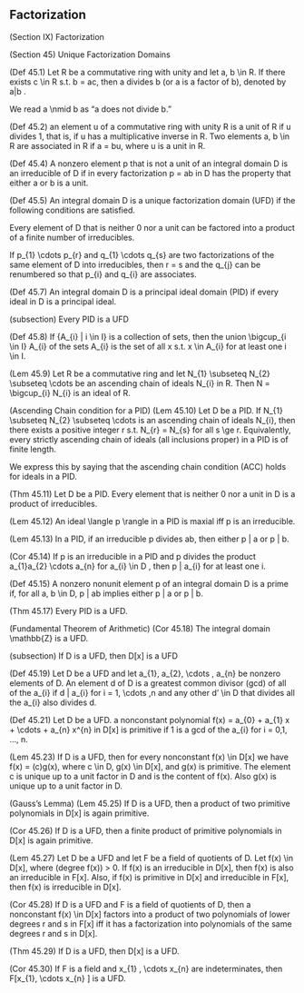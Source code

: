 Factorization
------

(Section IX) Factorization

(Section 45) Unique Factorization Domains

(Def 45.1) Let R be a commutative ring with unity and let a, b \in R. If there exists c \in R s.t. b = ac, then a divides b (or a is a factor of b), denoted by a|b .

We read a \nmid b as “a does not divide b.”

(Def 45.2) an element u of a commutative ring with unity R is a unit of R if u divides 1, that is, if u has a multiplicative inverse in R. Two elements a, b \in R are associated in R if a = bu, where u is a unit in R.

(Def 45.4) A nonzero element p that is not a unit of an integral domain D is an irreducible of D if in every factorization p = ab in D has the property that either a or b is a unit.

(Def 45.5) An integral domain D is a unique factorization domain (UFD) if the following conditions are satisfied.

Every element of D that is neither 0 nor a unit can be factored into a product of a finite number of irreducibles.

If p_{1} \cdots p_{r} and q_{1} \cdots q_{s} are two factorizations of the same element of D into irreducibles, then r = s and the q_{j} can be renumbered so that p_{i} and q_{i} are associates.

(Def 45.7) An integral domain D is a principal ideal domain (PID) if every ideal in D is a principal ideal.

(subsection) Every PID is a UFD

(Def 45.8) If {A_{i} | i \in I} is a collection of sets, then the union \bigcup_{i \in I} A_{i} of the sets A_{i} is the set of all x s.t. x \in A_{i} for at least one i \in I.

(Lem 45.9) Let R be a commutative ring and let N_{1} \subseteq N_{2} \subseteq \cdots be an ascending chain of ideals N_{i} in R. Then N = \bigcup_{i} N_{i} is an ideal of R.

(Ascending Chain condition for a PID) (Lem 45.10) Let D be a PID. If N_{1} \subseteq N_{2} \subseteq \cdots is an ascending chain of ideals N_{i}, then there exists a positive integer r s.t. N_{r} = N_{s} for all s \ge r. Equivalently, every strictly ascending chain of ideals (all inclusions proper) in a PID is of finite length. 

We express this by saying that the ascending chain condition (ACC) holds for ideals in a PID.

(Thm 45.11) Let D be a PID. Every element that is neither 0 nor a unit in D is a product of irreducibles.

(Lem 45.12) An ideal \langle p \rangle in a PID is maxial iff p is an irreducible.

(Lem 45.13) In a PID, if an irreducible p divides ab, then either p | a or p | b.

(Cor 45.14) If p is an irreducible in a PID and p divides the product a_{1}a_{2} \cdots a_{n} for a_{i} \in D , then p | a_{i} for at least one i.

(Def 45.15) A nonzero nonunit element p of an integral domain D is a prime if, for all a, b \in D, p | ab implies either p | a or p | b.

(Thm 45.17) Every PID is a UFD.

(Fundamental Theorem of Arithmetic) (Cor 45.18) The integral domain \mathbb{Z} is a UFD.

(subsection) If D is a UFD, then D[x] is a UFD

(Def 45.19) Let D be a UFD and let a_{1}, a_{2}, \cdots , a_{n} be nonzero elements of D. An element d of D is a greatest common divisor (gcd) of all of the a_{i} if d | a_{i} for i = 1, \cdots ,n and any other d’ \in D that divides all the a_{i} also divides d.

(Def 45.21) Let D be a UFD. a nonconstant polynomial f(x) = a_{0} + a_{1} x + \cdots + a_{n} x^{n} in D[x] is primitive if 1 is a gcd of the a_{i} for i = 0,1, …, n.

(Lem 45.23) If D is a UFD, then for every nonconstant f(x) \in D[x] we have f(x) = (c)g(x), where c \in D, g(x) \in D[x], and g(x) is primitive. The element c is unique up to a unit factor in D and is the content of f(x). Also g(x) is unique up to a unit factor in D.

(Gauss’s Lemma) (Lem 45.25) If D is a UFD, then a product of two primitive polynomials in D[x] is again primitive.

(Cor 45.26) If D is a UFD, then a finite product of primitive polynomials in D[x] is again primitive.

(Lem 45.27) Let D be a UFD and let F be a field of quotients of D. Let f(x) \in D[x], where (degree f(x)) > 0. If f(x) is an irreducible in D[x], then f(x) is also an irreducible in F[x]. Also, if f(x) is primitive in D[x] and irreducible in F[x], then f(x) is irreducible in D[x].

(Cor 45.28) If D is a UFD and F is a field of quotients of D, then a nonconstant f(x) \in D[x] factors into a product of two polynomials of lower degrees r and s in F[x] iff it has a factorization into polynomials of the same degrees r and s in D[x].

(Thm 45.29) If D is a UFD, then D[x] is a UFD.

(Cor 45.30) If F is a field and x_{1} , \cdots x_{n} are indeterminates, then F[x_{1}, \cdots x_{n} ] is a UFD.

